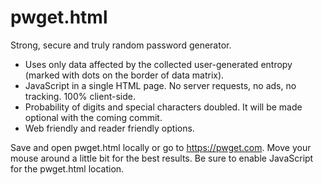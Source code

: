 # pwget.html
Strong, secure and truly random password generator.
* Uses only data affected by the collected user-generated entropy (marked with dots on the border of data matrix).
* JavaScript in a single HTML page. No server requests, no ads, no tracking. 100% client-side.
* Probability of digits and special characters doubled. It will be made optional with the coming commit.
* Web friendly and reader friendly options.

Save and open pwget.html locally or go to https://pwget.com. Move your mouse around a little bit for the best results. Be sure to enable JavaScript for the pwget.html location.